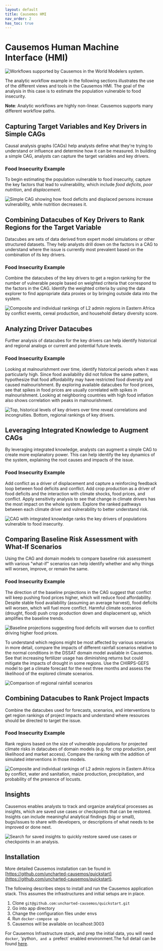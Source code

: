 ```yaml
---
layout: default
title: Causemos HMI
nav_order: 2
has_toc: true
---
```

# Causemos Human Machine Interface (HMI)

![Workflows supported by Causemos in the World Modelers system.](images/causemos/image37.jpg)

The analytic workflow example in the following sections illustrates the
use of the different views and tools in the Causemos HMI. The goal of
the analysis in this case is to estimate the population vulnerable to
food insecurity.

**Note**: Analytic workflows are highly non-linear. Causemos supports
many different workflow paths.

## Capturing Target Variables and Key Drivers in Simple CAGs

Causal analysis graphs (CAGs) help analysts define what they're trying
to understand or influence and determine how it can be measured. In
building a simple CAG, analysts can capture the target variables and key
drivers.

### Food Insecurity Example

To begin estimating the population vulnerable to food insecurity,
capture the key factors that lead to vulnerability, which include *food
deficits*, *poor nutrition*, and *displacement*.

![Simple CAG showing how food deficits and displaced persons increase vulnerability, while nutrition decreases it.](images/causemos/image11.jpg)

## Combining Datacubes of Key Drivers to Rank Regions for the Target Variable

Datacubes are sets of data derived from expert model simulations or
other structured datasets. They help analysts drill down on the factors
in a CAG to understand where the issue is currently most prevalent based
on the combination of its key drivers.

### Food Insecurity Example

Combine the datacubes of the key drivers to get a region ranking for the
number of vulnerable people based on weighted criteria that correspond
to the factors in the CAG. Identify the weighted criteria by using the
data explorer to find appropriate data proxies or by bringing outside
data into the system.

![Composite and individual rankings of L2 admin regions in Eastern Africa by conflict events, cereal production, and household dietary diversity score.](images/causemos/image40.jpg)

## Analyzing Driver Datacubes

Further analysis of datacubes for the key drivers can help identify
historical and regional analogs or current and potential future levels.

### Food Insecurity Example

Looking at malnourishment over time, identify historical periods when it
was particularly high. Since food availability did not follow the same
pattern, hypothesize that food affordability may have restricted food
diversity and caused malnourishment. By exploring available datacubes
for food prices, see that spikes in food prices are usually correlated
with spikes in malnourishment. Looking at neighboring countries with
high food inflation also shows correlation with peaks in malnourishment.

![Top, historical levels of key drivers over time reveal correlations and incongruities. Bottom, regional rankings of key drivers.](images/causemos/image44.jpg)

## Leveraging Integrated Knowledge to Augment CAGs

By leveraging integrated knowledge, analysts can augment a simple CAG to
create more explanatory power. This can help identify the key dynamics
of the system, explaining the root causes and impacts of the issue.

### Food Insecurity Example

Add conflict as a driver of displacement and capture a reinforcing
feedback loop between food deficits and conflict. Add crop production as
a driver of food deficits and the interaction with climate shocks, food
prices, and conflict. Apply sensitivity analysis to see that change in
climate drivers has the most impact on the whole system. Explore the
ranked pathways between each climate driver and vulnerability to better
understand risk.

![CAG with integrated knowledge ranks the key drivers of populations vulnerable to food insecurity.](images/causemos/image5.jpg)

## Comparing Baseline Risk Assessment with What-If Scenarios

Using the CAG and domain models to compare baseline risk assessment with
various "what-if" scenarios can help identify whether and why things
will worsen, improve, or remain the same.

### Food Insecurity Example

The direction of the baseline projections in the CAG suggest that
conflict will keep pushing food prices higher, which will reduce food
affordability. Despite stable food availability (assuming an average
harvest), food deficits will worsen, which will fuel more conflict.
Harmful climate scenarios (drought, flood) push crop production down and
displacement up, which amplifies the baseline trends.

![Baseline projections suggesting food deficits will worsen due to conflict driving higher food prices.](images/causemos/image15.jpg)

To understand which regions might be most affected by various scenarios
in more detail, compare the impacts of different rainfall scenarios
relative to the normal conditions in the DSSAT domain model available in
Causemos. See that increasing fertilizer usage has diminishing returns
but could mitigate the impacts of drought in some regions. Use the
CHIRPS-GEFS model to get a climate forecast for the next three months
and assess the likelihood of the explored climate scenarios.

![Comparison of regional rainfall scenarios](images/causemos/image41.jpg)

## Combining Datacubes to Rank Project Impacts

Combine the datacubes used for forecasts, scenarios, and interventions
to get region rankings of project impacts and understand where resources
should be directed to target the issue.

### Food Insecurity Example

Rank regions based on the size of vulnerable populations for projected
climate risks in datacubes of domain models (e.g. for crop production,
pest likelihood and market access). Compare the ranking with the
addition of simulated interventions in those models.

![Composite and individual rankings of L2 admin regions in Eastern Africa by conflict, water and sanitation, maize production, precipitation, and probability of the presence of locusts.](images/causemos/image16.jpg)

## Insights

Causemos enables analysts to track and organize analytical processes as
insights, which are saved use cases or checkpoints that can be restored.
Insights can include meaningful analytical findings (big or small),
bugs/issues to share with developers, or descriptions of what needs to
be improved or done next.

![Search for saved insights to quickly restore saved use cases or checkpoints in an analysis.](images/causemos/image47.jpg)

## Installation

More detailed Causemos installation can be found in
[https://github.com/uncharted-causemos/quickstart](https://github.com/uncharted-causemos/quickstart).

The following describes steps to install and run the Causemos application stack. This assumes the infrastructures and initial setups are in place. 

1.  Clone `git@github.com:uncharted-causemos/quickstart.git`
2.  Go into app directory
3.  Change the configuration files under envs
4.  Run `docker-compose up`
5.  Causemos will be available on localhost:3003

For Causemos Infrastructure stack, and prep the initial data, you will need `docker`, 'python`, and a `prefect` enabled environment.The full detail can be found [here](https://github.com/uncharted-causemos/quickstart).
